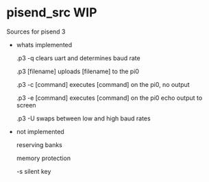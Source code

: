 # pisend_src WIP

Sources for pisend 3

- whats implemented 

    .p3 -q 
        clears uart and determines baud rate

    .p3 [filename]
        uploads [filename] to the pi0 

    .p3 -c [command]
        executes [command] on the pi0, no output 

    .p3 -e [command]
        executes [command] on the pi0 echo output to screen

    .p3 -U
        swaps between low and high baud rates 

- not implemented 

    reserving banks 

    memory protection 

    -s silent key



    